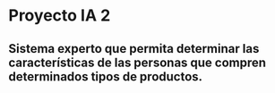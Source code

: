 # Proyecto IA 2
## Sistema experto que permita determinar las características de las personas que compren determinados tipos de productos.
